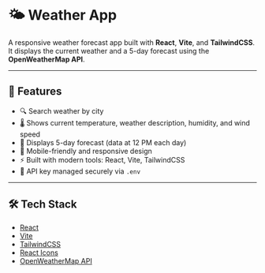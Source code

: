 # 🌤️ Weather App

A responsive weather forecast app built with **React**, **Vite**, and **TailwindCSS**. It displays the current weather and a 5-day forecast using the **OpenWeatherMap API**.

---

## 🚀 Features

- 🔍 Search weather by city
- 🌡️ Shows current temperature, weather description, humidity, and wind speed
- 📅 Displays 5-day forecast (data at 12 PM each day)
- 📱 Mobile-friendly and responsive design
- ⚡ Built with modern tools: React, Vite, TailwindCSS
- 🔐 API key managed securely via `.env`

---


## 🛠️ Tech Stack

- [React](https://reactjs.org/)
- [Vite](https://vitejs.dev/)
- [TailwindCSS](https://tailwindcss.com/)
- [React Icons](https://react-icons.github.io/react-icons/)
- [OpenWeatherMap API](https://openweathermap.org/api)
